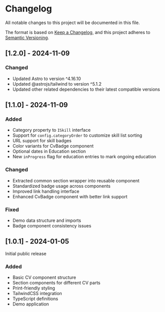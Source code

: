 # Changelog

All notable changes to this project will be documented in this file.

The format is based on [Keep a Changelog](https://keepachangelog.com/en/1.0.0/),
and this project adheres to [Semantic Versioning](https://semver.org/spec/v2.0.0.html).

## [1.2.0] - 2024-11-09

### Changed
- Updated Astro to version ^4.16.10
- Updated @astrojs/tailwind to version ^5.1.2
- Updated other related dependencies to their latest compatible versions

## [1.1.0] - 2024-11-09

### Added
- Category property to `ISkill` interface
- Support for `config.categoryOrder` to customize skill list sorting
- URL support for skill badges
- Color variants for CvBadge component
- Optional dates in Education section
- New `inProgress` flag for education entries to mark ongoing education

### Changed
- Extracted common section wrapper into reusable component
- Standardized badge usage across components
- Improved link handling interface
- Enhanced CvBadge component with better link support

### Fixed
- Demo data structure and imports
- Badge component consistency issues

## [1.0.1] - 2024-01-05

Initial public release

### Added
- Basic CV component structure
- Section components for different CV parts
- Print-friendly styling
- TailwindCSS integration
- TypeScript definitions
- Demo application
